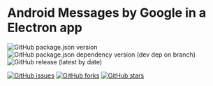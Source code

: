# Android Messages by Google in a Electron app

![GitHub package.json version](https://img.shields.io/github/package-json/v/GreepTheSheep/electron-android-messages?color=purple&style=for-the-badge)
![GitHub package.json dependency version (dev dep on branch)](https://img.shields.io/github/package-json/dependency-version/GreepTheSheep/electron-android-messages/dev/electron?logo=electron&logoColor=white&style=for-the-badge)
![GitHub release (latest by date)](https://img.shields.io/github/downloads/GreepTheSheep/electron-android-messages/latest/total?logo=github&style=for-the-badge)

[![GitHub issues](https://img.shields.io/github/issues/GreepTheSheep/electron-android-messages?logo=github)](https://github.com/GreepTheSheep/electron-android-messages/issues)
[![GitHub forks](https://img.shields.io/github/forks/GreepTheSheep/electron-android-messages?logo=github)](https://github.com/GreepTheSheep/electron-android-messages/network)
[![GitHub stars](https://img.shields.io/github/stars/GreepTheSheep/electron-android-messages?logo=github)](https://github.com/GreepTheSheep/electron-android-messages/stargazers)